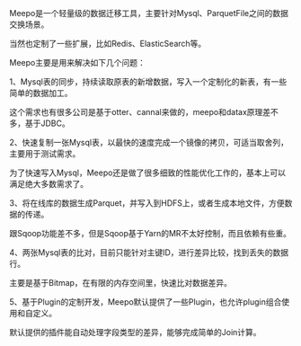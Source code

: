 Meepo是一个轻量级的数据迁移工具，主要针对Mysql、ParquetFile之间的数据交换场景。

当然也定制了一些扩展，比如Redis、ElasticSearch等。

Meepo主要是用来解决如下几个问题：

1、Mysql表的同步，持续读取原表的新增数据，写入一个定制化的新表，有一些简单的数据加工。

这个需求也有很多公司是基于otter、cannal来做的，meepo和datax原理差不多，基于JDBC。

2、快速复制一张Mysql表，以最快的速度完成一个镜像的拷贝，可适当取舍列，主要用于测试需求。

为了快速写入Mysql，Meepo还是做了很多细致的性能优化工作的，基本上可以满足绝大多数需求了。

3、将在线库的数据生成Parquet，并写入到HDFS上，或者生成本地文件，方便数据的传递。

跟Sqoop功能差不多，但是Sqoop基于Yarn的MR不太好控制，而且依赖有些重。

4、两张Mysql表的比对，目前只能针对主键ID，进行差异比较，找到丢失的数据行。

主要是基于Bitmap，在有限的内存空间里，快速比对数据差异。

5、基于Plugin的定制开发，Meepo默认提供了一些Plugin，也允许plugin组合使用和自定义。

默认提供的插件能自动处理字段类型的差异，能够完成简单的Join计算。
